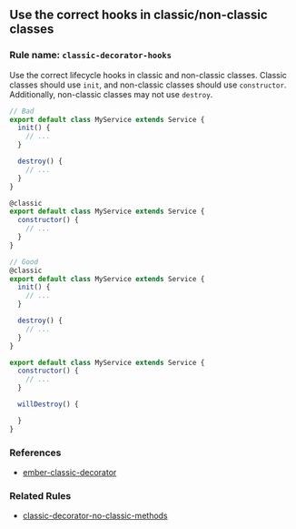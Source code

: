 ## Use the correct hooks in classic/non-classic classes

### Rule name: `classic-decorator-hooks`

Use the correct lifecycle hooks in classic and non-classic classes. Classic
classes should use `init`, and non-classic classes should use `constructor`.
Additionally, non-classic classes may not use `destroy`.

```javascript
// Bad
export default class MyService extends Service {
  init() {
    // ...
  }

  destroy() {
    // ...
  }
}

@classic
export default class MyService extends Service {
  constructor() {
    // ...
  }
}
```

```javascript
// Good
@classic
export default class MyService extends Service {
  init() {
    // ...
  }

  destroy() {
    // ...
  }
}

export default class MyService extends Service {
  constructor() {
    // ...
  }

  willDestroy() {

  }
}
```

### References

- [ember-classic-decorator](https://github.com/pzuraq/ember-classic-decorator)

### Related Rules

- [classic-decorator-no-classic-methods](classic-decorator-no-classic-methods.md)
